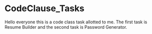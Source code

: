 # CodeClause_Tasks
Hello everyone this is a code class task allotted to me. The first task is Resume Builder and the second task is Password Generator.
